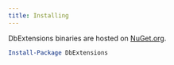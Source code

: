 ```yaml
---
title: Installing
---
```


DbExtensions binaries are hosted on [NuGet.org](https://www.nuget.org/packages/DbExtensions).

```powershell
Install-Package DbExtensions
```
